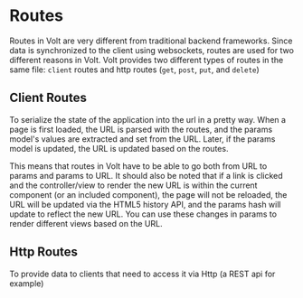 # Routes

Routes in Volt are very different from traditional backend frameworks.  Since data is synchronized to the client using websockets, routes are used for two different reasons in Volt.  Volt provides two different types of routes in the same file: ```client``` routes and http routes (```get```, ```post```, ```put```, and ```delete```)

## Client Routes

To serialize the state of the application into the url in a pretty way.  When a page is first loaded, the URL is parsed with the routes, and the params model's values are extracted and set from the URL.  Later, if the params model is updated, the URL is updated based on the routes.

This means that routes in Volt have to be able to go both from URL to params and params to URL.  It should also be noted that if a link is clicked and the controller/view to render the new URL is within the current component (or an included component), the page will not be reloaded, the URL will be updated via the HTML5 history API, and the params hash will update to reflect the new URL.  You can use these changes in params to render different views based on the URL.

## Http Routes

To provide data to clients that need to access it via Http (a REST api for example)
